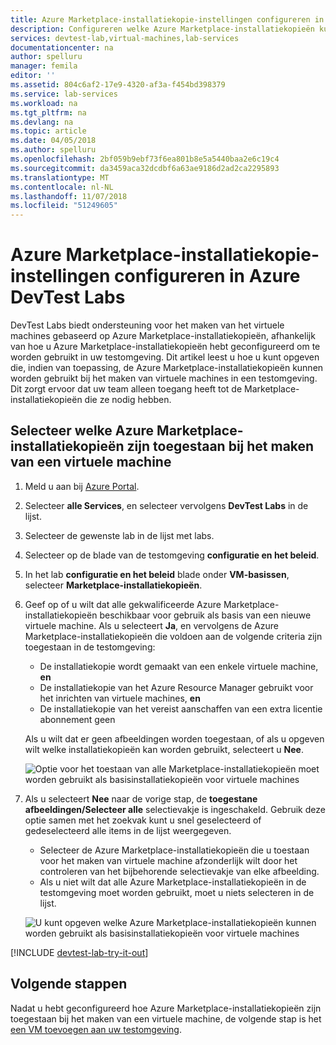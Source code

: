 ```yaml
---
title: Azure Marketplace-installatiekopie-instellingen configureren in Azure DevTest Labs | Microsoft Docs
description: Configureren welke Azure Marketplace-installatiekopieën kunnen worden gebruikt bij het maken van een virtuele machine in Azure DevTest Labs
services: devtest-lab,virtual-machines,lab-services
documentationcenter: na
author: spelluru
manager: femila
editor: ''
ms.assetid: 804c6af2-17e9-4320-af3a-f454bd398379
ms.service: lab-services
ms.workload: na
ms.tgt_pltfrm: na
ms.devlang: na
ms.topic: article
ms.date: 04/05/2018
ms.author: spelluru
ms.openlocfilehash: 2bf059b9ebf73f6ea801b8e5a5440baa2e6c19c4
ms.sourcegitcommit: da3459aca32dcdbf6a63ae9186d2ad2ca2295893
ms.translationtype: MT
ms.contentlocale: nl-NL
ms.lasthandoff: 11/07/2018
ms.locfileid: "51249605"
---
```

# <a name="configure-azure-marketplace-image-settings-in-azure-devtest-labs"></a>Azure Marketplace-installatiekopie-instellingen configureren in Azure DevTest Labs
DevTest Labs biedt ondersteuning voor het maken van het virtuele machines gebaseerd op Azure Marketplace-installatiekopieën, afhankelijk van hoe u Azure Marketplace-installatiekopieën hebt geconfigureerd om te worden gebruikt in uw testomgeving. Dit artikel leest u hoe u kunt opgeven die, indien van toepassing, de Azure Marketplace-installatiekopieën kunnen worden gebruikt bij het maken van virtuele machines in een testomgeving. Dit zorgt ervoor dat uw team alleen toegang heeft tot de Marketplace-installatiekopieën die ze nodig hebben. 

## <a name="select-which-azure-marketplace-images-are-allowed-when-creating-a-vm"></a>Selecteer welke Azure Marketplace-installatiekopieën zijn toegestaan bij het maken van een virtuele machine
1. Meld u aan bij [Azure Portal](https://go.microsoft.com/fwlink/p/?LinkID=525040).
2. Selecteer **alle Services**, en selecteer vervolgens **DevTest Labs** in de lijst.
3. Selecteer de gewenste lab in de lijst met labs. 
4. Selecteer op de blade van de testomgeving **configuratie en het beleid**.
5. In het lab **configuratie en het beleid** blade onder **VM-basissen**, selecteer **Marketplace-installatiekopieën**.
6. Geef op of u wilt dat alle gekwalificeerde Azure Marketplace-installatiekopieën beschikbaar voor gebruik als basis van een nieuwe virtuele machine. Als u selecteert **Ja**, en vervolgens de Azure Marketplace-installatiekopieën die voldoen aan de volgende criteria zijn toegestaan in de testomgeving:
   
   * De installatiekopie wordt gemaakt van een enkele virtuele machine, **en**
   * De installatiekopie van het Azure Resource Manager gebruikt voor het inrichten van virtuele machines, **en**
   * De installatiekopie van het vereist aanschaffen van een extra licentie abonnement geen
     
    Als u wilt dat er geen afbeeldingen worden toegestaan, of als u opgeven wilt welke installatiekopieën kan worden gebruikt, selecteert u **Nee**.
     
     ![Optie voor het toestaan van alle Marketplace-installatiekopieën moet worden gebruikt als basisinstallatiekopieën voor virtuele machines](./media/devtest-lab-configure-marketplace-images/allow-all-marketplace-images.png)
7. Als u selecteert **Nee** naar de vorige stap, de **toegestane afbeeldingen/Selecteer alle** selectievakje is ingeschakeld. 
   Gebruik deze optie samen met het zoekvak kunt u snel geselecteerd of gedeselecteerd alle items in de lijst weergegeven.
   * Selecteer de Azure Marketplace-installatiekopieën die u toestaan voor het maken van virtuele machine afzonderlijk wilt door het controleren van het bijbehorende selectievakje van elke afbeelding.
   * Als u niet wilt dat alle Azure Marketplace-installatiekopieën in de testomgeving moet worden gebruikt, moet u niets selecteren in de lijst.
   
    ![U kunt opgeven welke Azure Marketplace-installatiekopieën kunnen worden gebruikt als basisinstallatiekopieën voor virtuele machines](./media/devtest-lab-configure-marketplace-images/select-marketplace-images.png)

[!INCLUDE [devtest-lab-try-it-out](../../includes/devtest-lab-try-it-out.md)]

## <a name="next-steps"></a>Volgende stappen
Nadat u hebt geconfigureerd hoe Azure Marketplace-installatiekopieën zijn toegestaan bij het maken van een virtuele machine, de volgende stap is het [een VM toevoegen aan uw testomgeving](devtest-lab-add-vm.md).

